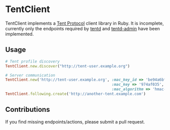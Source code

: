 # TentClient

TentClient implements a [Tent Protocol](http://tent.io) client library in Ruby.
It is incomplete, currently only the endpoints required by
[tentd](https://github.com/tent/tentd) and
[tentd-admin](https://github.com/tent/tentd-admin) have been implemented.

## Usage

```ruby
# Tent profile discovery
TentClient.new.discover("http://tent-user.example.org")

# Server communication
TentClient.new('http://tent-user.example.org', :mac_key_id => 'be94a6bf',
                                               :mac_key => '974af035',
                                               :mac_algorithm => 'hmac-sha-256')
TentClient.following.create('http://another-tent.example.com')
```

## Contributions

If you find missing endpoints/actions, please submit a pull request.

